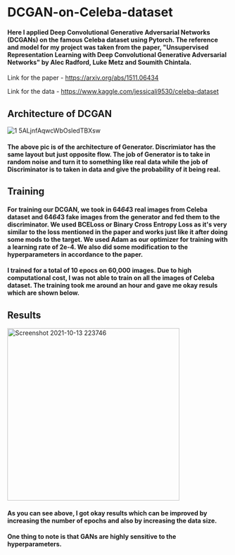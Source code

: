 # DCGAN-on-Celeba-dataset
#### Here I applied Deep Convolutional Generative Adversarial Networks (DCGANs) on the famous Celeba dataset using Pytorch. The reference and model for my project was taken from the paper, "Unsupervised Representation Learning with Deep Convolutional Generative Adversarial Networks" by Alec Radford, Luke Metz and Soumith Chintala. 
Link for the paper - https://arxiv.org/abs/1511.06434

Link for the data - https://www.kaggle.com/jessicali9530/celeba-dataset

## Architecture of DCGAN

![1 5ALjnfAqwcWbOsledTBXsw](https://user-images.githubusercontent.com/27720480/137178394-2db779f7-919e-4927-a249-7ee4cba07a25.png)
#### The above pic is of the architecture of Generator. Discrimiator has the same layout but just opposite flow. The job of Generator is to take in random noise and turn it to something like real data while the job of Discriminator is to taken in data and give the probability of it being real. 

## Training 
#### For training our DCGAN, we took in 64*64*3 real images from Celeba dataset and 64*64*3 fake images from the generator and fed them to the discriminator. We used BCELoss or Binary Cross Entropy Loss as it's very similar to the loss mentioned in the paper and works just like it after doing some mods to the target. We used Adam as our optimizer for training with a learning rate of 2e-4. We also did some modification to the hyperparameters in accordance to the paper. 

#### I trained for a total of 10 epocs on 60,000 images. Due to high computational cost, I was not able to train on all the images of Celeba dataset. The training took me around an hour and gave me okay resuls which are shown below. 

## Results
<img width="391" alt="Screenshot 2021-10-13 223746" src="https://user-images.githubusercontent.com/27720480/137180512-f7871f8a-6fa6-4fbe-83df-219ae68da687.png">

#### As you can see above, I got okay results which can be improved by increasing the number of epochs and also by increasing the data size. 
#### One thing to note is that GANs are highly sensitive to the hyperparameters. 

